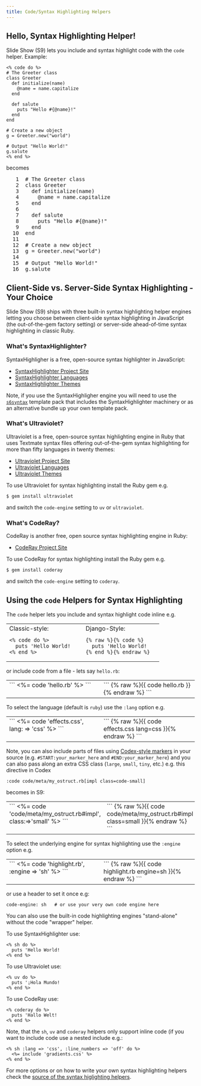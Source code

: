 ```yaml
---
title: Code/Syntax Highlighting Helpers
---
```



## Hello, Syntax Highlighting Helper!

Slide Show (S9) lets you include and syntax highlight code
with the `code` helper. Example:

```
<% code do %>
# The Greeter class
class Greeter
  def initialize(name)
    @name = name.capitalize
  end

  def salute
    puts "Hello #{@name}!"
  end
end

# Create a new object
g = Greeter.new("world")

# Output "Hello World!"
g.salute
<% end %>
```

becomes

<div>
<pre class="programlisting eiffel"><span class="line-numbers">   1 </span> <span class="Comment"><span class="Comment">#</span> The Greeter class</span>
<span class="line-numbers">   2 </span> <span class="Keyword">class</span> <span class="TypeName">Greeter</span>
<span class="line-numbers">   3 </span>   <span class="Keyword">def</span> <span class="FunctionName">initialize</span>(<span class="FunctionParameter">name</span>)
<span class="line-numbers">   4 </span>     <span class="Variable"><span class="Variable">@</span>name</span> <span class="Keyword">=</span> name.<span class="FunctionName">capitalize</span>
<span class="line-numbers">   5 </span>   <span class="Keyword">end</span>
<span class="line-numbers">   6 </span>  
<span class="line-numbers">   7 </span>   <span class="Keyword">def</span> <span class="FunctionName">salute</span>
<span class="line-numbers">   8 </span>     puts <span class="String"><span class="String">&quot;</span>Hello <span class="StringInterpolation"><span class="StringInterpolation">#{</span><span class="Variable"><span class="Variable">@</span>name</span><span class="StringInterpolation">}</span></span>!<span class="String">&quot;</span></span>
<span class="line-numbers">   9 </span>   <span class="Keyword">end</span>
<span class="line-numbers">  10 </span> <span class="Keyword">end</span>
<span class="line-numbers">  11 </span>  
<span class="line-numbers">  12 </span> <span class="Comment"><span class="Comment">#</span> Create a new object</span>
<span class="line-numbers">  13 </span> g <span class="Keyword">=</span> <span class="LibraryObject">Greeter</span>.<span class="FunctionName">new</span>(<span class="String"><span class="String">&quot;</span>world<span class="String">&quot;</span></span>)
<span class="line-numbers">  14 </span>  
<span class="line-numbers">  15 </span> <span class="Comment"><span class="Comment">#</span> Output &quot;Hello World!&quot;</span>
<span class="line-numbers">  16 </span> g.<span class="FunctionName">salute</span>
</pre>
</div>


## Client-Side vs. Server-Side Syntax Highlighting - Your Choice

Slide Show (S9) ships with three built-in syntax highlighting helper engines
letting you choose between client-side syntax highlighting in JavaScript
(the out-of-the-gem factory setting) or server-side ahead-of-time
syntax highlighting in classic Ruby.

### What's SyntaxHighlighter?

SyntaxHighligher is a free, open-source syntax highlighter in JavaScript:

* [SyntaxHighlighter Project Site](http://alexgorbatchev.com/SyntaxHighlighter/)
* [SyntaxHighlighter Languages](http://alexgorbatchev.com/SyntaxHighlighter/manual/brushes/)
* [SyntaxHighlighter Themes](http://alexgorbatchev.com/SyntaxHighlighter/manual/themes/)

Note, if you use the SyntaxHighligher engine you will need to
use the [`s6syntax`](http://github.com/slideshow-templates/slideshow-s6-syntax-highlighter)
template pack that includes the SyntaxHighlighter machinery or as an alternative
bundle up your own template pack.

### What's Ultraviolet?

Ultraviolet is a free, open-source syntax highlighting engine
in Ruby that uses Textmate syntax files offering out-of-the-gem
syntax highlighting for more than fifty languages in twenty themes:

* [Ultraviolet Project Site](http://ultraviolet.rubyforge.org)
* [Ultraviolet Languages](http://ultraviolet.rubyforge.org/syntax_gallery.xhtml)
* [Ultraviolet Themes](http://ultraviolet.rubyforge.org/themes.xhtml)

To use Ultraviolet for syntax highlighting install the Ruby gem e.g.

```
$ gem install ultraviolet
```

and switch the `code-engine` setting to `uv` or `ultraviolet`.

### What's CodeRay?

CodeRay is another free, open source syntax highlighting engine
in Ruby:

* [CodeRay Project Site](http://coderay.rubychan.de)

To use CodeRay for syntax highlighting install the Ruby gem e.g.

```
$ gem install coderay
```

and switch the `code-engine` setting to `coderay`.


## Using the `code` Helpers for Syntax Highlighting

The `code` helper lets you include and syntax highlight code inline e.g.

<table width="100%">
<tr>
  <td markdown="1" width="50%" style="vertical-align: top;">
Classic-style:

```
<% code do %>
  puts 'Hello World!   
<% end %>
```

</td>
<td markdown="1" style="vertical-align: top;">
Django-Style:

```
{% raw %}{% code %}
  puts 'Hello World!   
{% end %}{% endraw %}
```
</td></tr></table>

or include code from a file - lets say `hello.rb`:

<table width="100%">
<tr>
  <td markdown="1" width="50%" style="vertical-align: top;">
```
<%= code 'hello.rb' %>
```
</td>
<td markdown="1" style="vertical-align: top;">
```
{% raw %}{{ code hello.rb }}{% endraw %}
```
</td></tr></table>

To select the language (default is `ruby`) use the `:lang` option e.g.

<table width="100%">
<tr>
  <td markdown="1" width="50%" style="vertical-align: top;">
```
<%= code 'effects.css', lang: => 'css' %>
```
</td>
<td markdown="1" style="vertical-align: top;">
```
{% raw %}{{ code effects.css lang=css }}{% endraw %}
```
</td></tr></table>

Note, you can also include parts of files
using [Codex-style markers](http://pragdave.blogs.pragprog.com/pragdave/2008/05/our-take-on-pre.html)
in your source (e.g. `#START:your_marker_here` and
`#END:your_marker_here`) and you can also pass along an extra CSS class
(`large`, `small`, `tiny`, etc.) e.g. this directive in Codex

```
:code code/meta/my_ostruct.rb[impl class=code-small]
```

becomes in S9:

<table width="100%">
<tr>
  <td markdown="1" width="50%" style="vertical-align: top;">
```
<%= code 'code/meta/my_ostruct.rb#impl', class:=>'small' %>
```
</td>
<td markdown="1" style="vertical-align: top;">
```
{% raw %}{{ code code/meta/my_ostruct.rb#impl class=small }}{% endraw %}
```
</td></tr></table>


To select the underlying engine for syntax highlighting use the `:engine` option e.g.

<table width="100%">
<tr>
  <td markdown="1" width="50%" style="vertical-align: top;">
```
<%= code 'highlight.rb', :engine => 'sh' %>
```
</td>
<td markdown="1" style="vertical-align: top;">
```
{% raw %}{{ code highlight.rb  engine=sh }}{% endraw %}
```
</td></tr></table>

or use a header to set it once e.g:

```
code-engine: sh   # or use your very own code engine here
```

You can also use the built-in code highlighting engines
"stand-alone" without the code "wrapper" helper.

To use SyntaxHighlighter use:

```
<% sh do %>
  puts 'Hello World!
<% end %>
```

To use Ultraviolet use:

```
<% uv do %>
  puts '¡Hola Mundo!
<% end %>
```

To use CodeRay use:

```
<% coderay do %>
  puts 'Hallo Welt!
<% end %>
```

Note, that the `sh`, `uv` and `coderay` helpers
only support inline code (if you want to include code use a nested include e.g.:

```
<% sh :lang => 'css', :line_numbers => 'off' do %>
  <%= include 'gradients.css' %>
<% end %>
```

For more options or on how to write your own syntax highlighting
helpers check the [source of the syntax higlighting helpers](https://github.com/slideshow-s9/slideshow/tree/master/slideshow-models/lib/slideshow/helpers/syntax).
